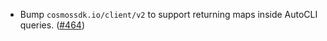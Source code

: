 - Bump `cosmossdk.io/client/v2` to support returning maps inside AutoCLI queries. ([#464](https://github.com/noble-assets/noble/pull/464))
